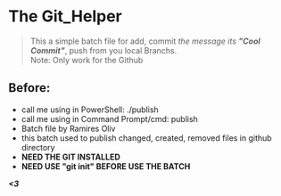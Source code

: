 # The Git_Helper

> This a simple batch file for add, commit _the message its **"Cool Commit"**_, push from you local Branchs.\
> Note: Only work for the Github

## Before:
  - call me using in PowerShell: ./publish
  - call me using in Command Prompt/cmd: publish
  - Batch file by Ramires Oliv
  - this batch used to publish changed, created, removed files in github directory
  - **NEED THE GIT INSTALLED**
  - **NEED USE "git init" BEFORE USE THE BATCH**

***<3***
